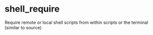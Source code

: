 # shell_require
Require remote or local shell scripts from within scripts or the terminal (similar to source)
